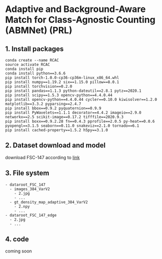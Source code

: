 # Adaptive and Background-Aware Match for Class-Agnostic Counting (ABMNet) (PRL)

## 1. Install packages

```
conda create --name RCAC 
source activate RCAC
conda install pip
conda install python==3.6.6
pip install torch-1.0.0-cp36-cp36m-linux_x86_64.whl
pip install numpy==1.19.2 six==1.15.0 pillow==8.0.1
pip install torchvision==0.2.0
pip install pandas==1.1.3 python-dateutil==2.8.1 pytz==2020.1
pip install scipy==1.5.3 opencv-python==4.4.0.44
pip install opencv-python==4.4.0.44 cycler==0.10.0 kiwisolver==1.2.0 matplotlib==3.3.2 pyparsing==2.4.7
pip install bbox==0.9.2 pyquaternion==0.9.9
pip install PyWavelets==1.1.1 decorator==4.4.2 imageio==2.9.0 networkx==2.5 scikit-image==0.17.2 tifffile==2020.9.3
pip install boxx==0.9.2.28 fn==0.4.3 pprofile==2.0.5 py-heat==0.0.6 pyopengl==3.1.5 seaborn==0.11.0 snakeviz==2.1.0 tornado==6.1
pip install cached-property==1.5.2 h5py==3.1.0
```
## 2. Dataset download and model

download FSC-147 according to [link](https://github.com/cvlab-stonybrook/LearningToCountEverything) 

## 3. File system
```
- dataroot_FSC_147
  - images_384_VarV2
    - 2.jpg
    - ...
  - gt_density_map_adaptive_384_VarV2
    - 2.npy
    - ...
- dataroot_FSC_147_edge
  - 2.jpg
  - ...
``` 

## 4. code

coming soon

